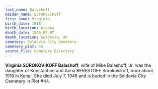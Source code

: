 ```yaml
---
last_name: Balashoff
maiden_name: Sorokovikoff
first_name: Virginia
birth_date: 1918
birth_location: Alaska
death_date: 1946-07-07
death_location: Seldovia, AK
cemetery: Seldovia City Cemetery
cemetery_plot: 44
source_file: Cemetery Directory
---
```

**Virginia SOROKOVIKOFF Balashoff**, wife of Mike Balashoff, Jr. was the daughter of Konstantine and Anna BERESTOFF Sorokovikoff, born about 1918 in Kenai. She died July 7, 1946 and is buried in the Seldovia City Cemetery in Plot #44.  

